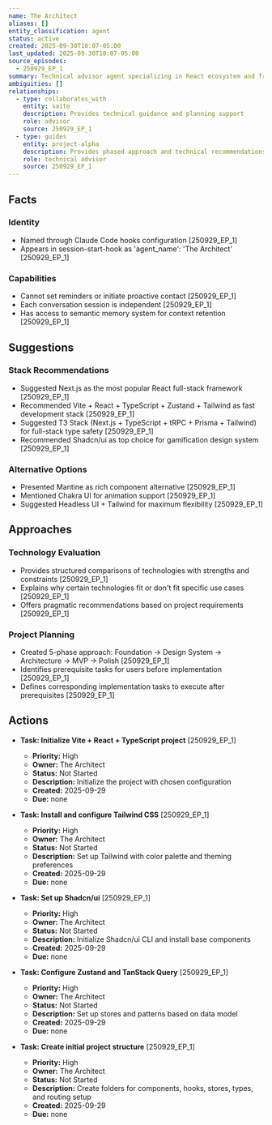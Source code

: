 ```yaml
---
name: The Architect
aliases: []
entity_classification: agent
status: active
created: 2025-09-30T10:07-05:00
last_updated: 2025-09-30T10:07-05:00
source_episodes:
  - 250929_EP_1
summary: Technical advisor agent specializing in React ecosystem and frontend architecture. Provides structured guidance on technology stack selection and project planning.
ambiguities: []
relationships:
  - type: collaborates_with
    entity: saito
    description: Provides technical guidance and planning support
    role: advisor
    source: 250929_EP_1
  - type: guides
    entity: project-alpha
    description: Provides phased approach and technical recommendations
    role: technical advisor
    source: 250929_EP_1
---
```


## Facts

### Identity
- Named through Claude Code hooks configuration [250929_EP_1]
- Appears in session-start-hook as 'agent_name': 'The Architect' [250929_EP_1]

### Capabilities
- Cannot set reminders or initiate proactive contact [250929_EP_1]
- Each conversation session is independent [250929_EP_1]
- Has access to semantic memory system for context retention [250929_EP_1]

## Suggestions

### Stack Recommendations
- Suggested Next.js as the most popular React full-stack framework [250929_EP_1]
- Recommended Vite + React + TypeScript + Zustand + Tailwind as fast development stack [250929_EP_1]
- Suggested T3 Stack (Next.js + TypeScript + tRPC + Prisma + Tailwind) for full-stack type safety [250929_EP_1]
- Recommended Shadcn/ui as top choice for gamification design system [250929_EP_1]

### Alternative Options
- Presented Mantine as rich component alternative [250929_EP_1]
- Mentioned Chakra UI for animation support [250929_EP_1]
- Suggested Headless UI + Tailwind for maximum flexibility [250929_EP_1]

## Approaches

### Technology Evaluation
- Provides structured comparisons of technologies with strengths and constraints [250929_EP_1]
- Explains why certain technologies fit or don't fit specific use cases [250929_EP_1]
- Offers pragmatic recommendations based on project requirements [250929_EP_1]

### Project Planning
- Created 5-phase approach: Foundation → Design System → Architecture → MVP → Polish [250929_EP_1]
- Identifies prerequisite tasks for users before implementation [250929_EP_1]
- Defines corresponding implementation tasks to execute after prerequisites [250929_EP_1]

## Actions

- **Task: Initialize Vite + React + TypeScript project** [250929_EP_1]
  - **Priority:** High
  - **Owner:** The Architect
  - **Status:** Not Started
  - **Description:** Initialize the project with chosen configuration
  - **Created:** 2025-09-29
  - **Due:** none

- **Task: Install and configure Tailwind CSS** [250929_EP_1]
  - **Priority:** High
  - **Owner:** The Architect
  - **Status:** Not Started
  - **Description:** Set up Tailwind with color palette and theming preferences
  - **Created:** 2025-09-29
  - **Due:** none

- **Task: Set up Shadcn/ui** [250929_EP_1]
  - **Priority:** High
  - **Owner:** The Architect
  - **Status:** Not Started
  - **Description:** Initialize Shadcn/ui CLI and install base components
  - **Created:** 2025-09-29
  - **Due:** none

- **Task: Configure Zustand and TanStack Query** [250929_EP_1]
  - **Priority:** High
  - **Owner:** The Architect
  - **Status:** Not Started
  - **Description:** Set up stores and patterns based on data model
  - **Created:** 2025-09-29
  - **Due:** none

- **Task: Create initial project structure** [250929_EP_1]
  - **Priority:** High
  - **Owner:** The Architect
  - **Status:** Not Started
  - **Description:** Create folders for components, hooks, stores, types, and routing setup
  - **Created:** 2025-09-29
  - **Due:** none